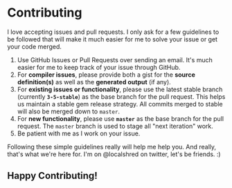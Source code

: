 # Contributing

I love accepting issues and pull requests. I only ask for a few guidelines to
be followed that will make it much easier for me to solve your issue or get
your code merged.

1. Use GitHub Issues or Pull Requests over sending an email. It's much easier for me to keep track of your issue through GitHub.
2. For __compiler issues__, please provide both a gist for the __source definition(s)__ as well as the __generated output__ (if any).
3. For __existing issues or functionality__, please use the latest stable branch (currently __`3-5-stable`__) as the base branch for the pull request. This helps us maintain a stable gem release strategy. All commits merged to stable will also be merged down to `master`.
4. For __new functionality__, please use __`master`__ as the base branch for the pull request. The `master` branch is used to stage all "next iteration" work.
5. Be patient with me as I work on your issue.

Following these simple guidelines really will help me help you. And really,
that's what we're here for. I'm on @localshred on twitter, let's be friends. :)

## Happy Contributing!
